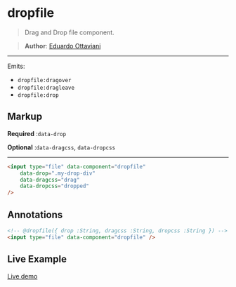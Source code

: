 # dropfile

>Drag and Drop file component.

>**Author**: [Eduardo Ottaviani](//github.com/Javiani)

---

Emits:

- `dropfile:dragover`
- `dropfile:dragleave`
- `dropfile:drop`

## Markup

**Required** :`data-drop`

**Optional** :`data-dragcss`, `data-dropcss`

---

```html
<input type="file" data-component="dropfile"
    data-drop=".my-drop-div"
    data-dragcss="drag"
    data-dropcss="dropped"
/>
```

## Annotations

```html
<!-- @dropfile({ drop :String, dragcss :String, dropcss :String }) -->
<input type="file" data-component="dropfile" />
```

## Live Example

[Live demo](//rawgit.com/jails-org/Components/master/dropfile/sample/index.htm)
